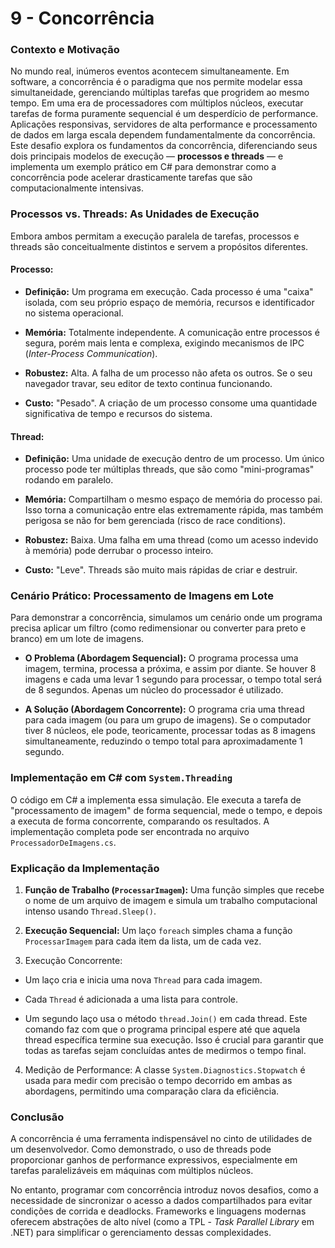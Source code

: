 # 9 - Concorrência

### Contexto e Motivação
No mundo real, inúmeros eventos acontecem simultaneamente. Em software, a concorrência é o paradigma que nos permite modelar essa simultaneidade, gerenciando múltiplas tarefas que progridem ao mesmo tempo. Em uma era de processadores com múltiplos núcleos, executar tarefas de forma puramente sequencial é um desperdício de performance. Aplicações responsivas, servidores de alta performance e processamento de dados em larga escala dependem fundamentalmente da concorrência.
Este desafio explora os fundamentos da concorrência, diferenciando seus dois principais modelos de execução — **processos e threads** — e implementa um exemplo prático em C# para demonstrar como a concorrência pode acelerar drasticamente tarefas que são computacionalmente intensivas.

### Processos vs. Threads: As Unidades de Execução
Embora ambos permitam a execução paralela de tarefas, processos e threads são conceitualmente distintos e servem a propósitos diferentes.

#### Processo:

- **Definição:** Um programa em execução. Cada processo é uma "caixa" isolada, com seu próprio espaço de memória, recursos e identificador no sistema operacional.

- **Memória:** Totalmente independente. A comunicação entre processos é segura, porém mais lenta e complexa, exigindo mecanismos de IPC (*Inter-Process Communication*).

- **Robustez:** Alta. A falha de um processo não afeta os outros. Se o seu navegador travar, seu editor de texto continua funcionando.

- **Custo:** "Pesado". A criação de um processo consome uma quantidade significativa de tempo e recursos do sistema.

#### Thread:

- **Definição:** Uma unidade de execução dentro de um processo. Um único processo pode ter múltiplas threads, que são como "mini-programas" rodando em paralelo.

- **Memória:** Compartilham o mesmo espaço de memória do processo pai. Isso torna a comunicação entre elas extremamente rápida, mas também perigosa se não for bem gerenciada (risco de race conditions).

- **Robustez:** Baixa. Uma falha em uma thread (como um acesso indevido à memória) pode derrubar o processo inteiro.

- **Custo:** "Leve". Threads são muito mais rápidas de criar e destruir.

### Cenário Prático: Processamento de Imagens em Lote
Para demonstrar a concorrência, simulamos um cenário onde um programa precisa aplicar um filtro (como redimensionar ou converter para preto e branco) em um lote de imagens.

- **O Problema (Abordagem Sequencial):** O programa processa uma imagem, termina, processa a próxima, e assim por diante. Se houver 8 imagens e cada uma levar 1 segundo para processar, o tempo total será de 8 segundos. Apenas um núcleo do processador é utilizado.

- **A Solução (Abordagem Concorrente):** O programa cria uma thread para cada imagem (ou para um grupo de imagens). Se o computador tiver 8 núcleos, ele pode, teoricamente, processar todas as 8 imagens simultaneamente, reduzindo o tempo total para aproximadamente 1 segundo.

### Implementação em C# com `System.Threading`
O código em C# a implementa essa simulação. Ele executa a tarefa de "processamento de imagem" de forma sequencial, mede o tempo, e depois a executa de forma concorrente, comparando os resultados.
A implementação completa pode ser encontrada no arquivo `ProcessadorDeImagens.cs`.

### Explicação da Implementação
1. **Função de Trabalho (`ProcessarImagem`):** Uma função simples que recebe o nome de um arquivo de imagem e simula um trabalho computacional intenso usando `Thread.Sleep()`.

2. **Execução Sequencial:** Um laço `foreach` simples chama a função `ProcessarImagem` para cada item da lista, um de cada vez.

3. Execução Concorrente:

- Um laço cria e inicia uma nova `Thread` para cada imagem.

- Cada `Thread` é adicionada a uma lista para controle.

- Um segundo laço usa o método `thread.Join()` em cada thread. Este comando faz com que o programa principal espere até que aquela thread específica termine sua execução. Isso é crucial para garantir que todas as tarefas sejam concluídas antes de medirmos o tempo final.

4. Medição de Performance: A classe `System.Diagnostics.Stopwatch` é usada para medir com precisão o tempo decorrido em ambas as abordagens, permitindo uma comparação clara da eficiência.

### Conclusão
A concorrência é uma ferramenta indispensável no cinto de utilidades de um desenvolvedor. Como demonstrado, o uso de threads pode proporcionar ganhos de performance expressivos, especialmente em tarefas paralelizáveis em máquinas com múltiplos núcleos.

No entanto, programar com concorrência introduz novos desafios, como a necessidade de sincronizar o acesso a dados compartilhados para evitar condições de corrida e deadlocks. Frameworks e linguagens modernas oferecem abstrações de alto nível (como a TPL - *Task Parallel Library* em .NET) para simplificar o gerenciamento dessas complexidades.
